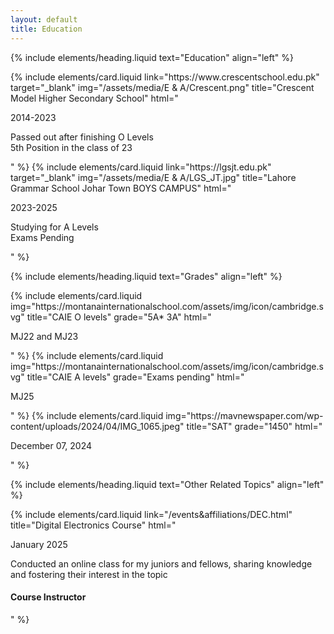 ```yaml
---
layout: default
title: Education
---
```


{% include elements/heading.liquid text="Education" align="left" %}

<div class="card-container schools">
    {% include elements/card.liquid link="https://www.crescentschool.edu.pk" target="_blank" img="/assets/media/E & A/Crescent.png" title="Crescent Model Higher Secondary School" html="<p>2014-2023</p><p>Passed out after finishing O Levels <br> 5th Position in the class of 23</p>" %}
    {% include elements/card.liquid link="https://lgsjt.edu.pk" target="_blank" img="/assets/media/E & A/LGS_JT.jpg" title="Lahore Grammar School Johar Town BOYS CAMPUS" html="<p>2023-2025</p><p>Studying for A Levels <br> Exams Pending</p>" %}
</div>

{% include elements/heading.liquid text="Grades" align="left" %}
<div class="card-container scores">
    {% include elements/card.liquid img="https://montanainternationalschool.com/assets/img/icon/cambridge.svg" title="CAIE O levels" grade="5A* 3A" html="<p>MJ22 and MJ23</p>" %}
    {% include elements/card.liquid img="https://montanainternationalschool.com/assets/img/icon/cambridge.svg" title="CAIE A levels" grade="Exams pending" html="<p>MJ25</p>" %}
    {% include elements/card.liquid img="https://mavnewspaper.com/wp-content/uploads/2024/04/IMG_1065.jpeg" title="SAT" grade="1450" html="<p>December 07, 2024</p>" %}
</div>

{% include elements/heading.liquid text="Other Related Topics" align="left" %}

<div class="card-container lectures">
    {% include elements/card.liquid link="/events&affiliations/DEC.html" title="Digital Electronics Course" html="<p>January 2025</p><p>Conducted an online class for my juniors and fellows, sharing knowledge and fostering their interest in the topic</p><h4>Course Instructor</h4>" %}
</div>